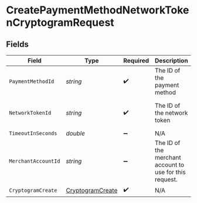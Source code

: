 # CreatePaymentMethodNetworkTokenCryptogramRequest


## Fields

| Field                                                           | Type                                                            | Required                                                        | Description                                                     | Example                                                         |
| --------------------------------------------------------------- | --------------------------------------------------------------- | --------------------------------------------------------------- | --------------------------------------------------------------- | --------------------------------------------------------------- |
| `PaymentMethodId`                                               | *string*                                                        | :heavy_check_mark:                                              | The ID of the payment method                                    | ef9496d8-53a5-4aad-8ca2-00eb68334389                            |
| `NetworkTokenId`                                                | *string*                                                        | :heavy_check_mark:                                              | The ID of the network token                                     | f8dd5cfc-7834-4847-95dc-f75a360e2298                            |
| `TimeoutInSeconds`                                              | *double*                                                        | :heavy_minus_sign:                                              | N/A                                                             |                                                                 |
| `MerchantAccountId`                                             | *string*                                                        | :heavy_minus_sign:                                              | The ID of the merchant account to use for this request.         |                                                                 |
| `CryptogramCreate`                                              | [CryptogramCreate](../../Models/Components/CryptogramCreate.md) | :heavy_check_mark:                                              | N/A                                                             |                                                                 |